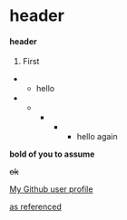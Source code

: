 # header
#### header


1. First
* * hello 
* * * * * hello again


**bold of you to assume**

~~ok~~ 

[My Github user profile](https://github.com/AlexanderNemetz)





[as referenced](#header-1)

